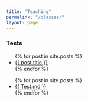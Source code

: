 ```yaml
---
title: "Teaching"
permalink: "/classes/"
layout: page
---
```



### Tests

<ul>
  {% for post in site.posts %}
    <li>
      <a href="{{ post.url }}">{{ post.title }}</a>
    </li>
  {% endfor %}
</ul>

<ul>
  {% for post in site.posts %}
    <li>
      <a href="{{ post.url }}">{{ Test.md }}</a>
    </li>
  {% endfor %}
</ul>
